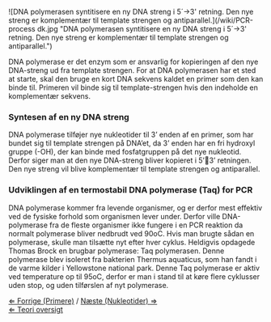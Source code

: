 ![DNA polymerasen syntitisere en ny DNA streng i 5´-\>3' retning. Den
nye streng er komplementær til template strengen og
antiparallel.](/wiki/PCR-process dk.jpg "DNA polymerasen syntitisere en ny DNA streng i 5´->3' retning. Den nye streng er komplementær til template strengen og antiparallel.")

DNA polymerase er det enzym som er ansvarlig for kopieringen af den nye
DNA-streng ud fra template strengen. For at DNA polymerasen har et sted
at starte, skal den bruge en kort DNA sekvens kaldet en primer som den
kan binde til. Primeren vil binde sig til template-strengen hvis den
indeholde en komplementær sekvens.

### Syntesen af en ny DNA streng

DNA polymerase tilføjer nye nukleotider til 3’ enden af en primer, som
har bundet sig til template strengen på DNA’et, da 3’ enden har en fri
hydroxyl gruppe (-OH), der kan binde med fosfatgruppen på det nye
nukleotid. Derfor siger man at den nye DNA-streng bliver kopieret i
5’3’ retningen. Den nye streng vil blive komplementær til template
strengen og antiparallel.

### Udviklingen af en termostabil DNA polymerase (Taq) for PCR

DNA polymerase kommer fra levende organismer, og er derfor mest effektiv
ved de fysiske forhold som organismen lever under. Derfor ville
DNA-polymerase fra de fleste organismer ikke fungere i en PCR reaktion
da normalt polymerase bliver nedbrudt ved 90oC. Hvis man brugte sådan en
polymerase, skulle man tilsætte nyt efter hver cyklus. Heldigvis
opdagede Thomas Brock en brugbar polymerase: Taq polymerasen. Denne
polymerase blev isoleret fra bakterien Thermus aquaticus, som han fandt
i de varme kilder i Yellowstone national park. Denne Taq polymerase er
aktiv ved temperature op til 95oC, derfor er man i stand til at køre
flere cyklusser uden stop, og uden tilførslen af nyt polymerase.

[⇐ Forrige (Primere)](/wiki/Primere_Bio-Kemi "wikilink") / [ Næste
(Nukleotider) ⇒](/wiki/Nukleotider_Bio-Kemi "wikilink")\
[⇐ Teori oversigt ](/wiki/Bio-Kemi "wikilink")

